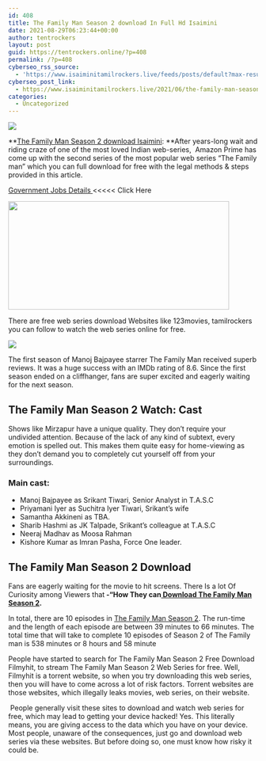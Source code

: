 ```yaml
---
id: 408
title: The Family Man Season 2 download In Full Hd Isaimini
date: 2021-08-29T06:23:44+00:00
author: tentrockers
layout: post
guid: https://tentrockers.online/?p=408
permalink: /?p=408
cyberseo_rss_source:
  - 'https://www.isaiminitamilrockers.live/feeds/posts/default?max-results=150&start-index=1'
cyberseo_post_link:
  - https://www.isaiminitamilrockers.live/2021/06/the-family-man-season-2-download-in.html
categories:
  - Uncategorized
---
```

<div class="media_block">
  <img src="https://1.bp.blogspot.com/-8yep1-hpAI8/YLkJM9AQuLI/AAAAAAAAA0g/dTMpLRzNE40-c97LeO5xTnCUeYl0QBAlACLcBGAsYHQ/s72-w446-h219-c/The%2BFamily%2BMan%2B2%2BWeb%2BSeries%2BDownload%2BTamilrockers.jpg" class="media_thumbnail" />
</div>

<meta content="The Family Man Season 2 download Isaimini :&nbsp; After years-long wait and riding craze of one of the most loved Indian web-series, &nbsp;Amazon Prim..." name="twitter:description" />

  


<center>
</center>

**<a href="https://www.tamilrockers.co.nz/the-family-man-season-2-full-episode-download-in-tamilrockers/" target="_blank" rel="noopener">The Family Man Season 2 download Isaimini</a>:&nbsp;**After years-long wait and riding craze of one of the most loved Indian web-series, &nbsp;Amazon Prime has come up with the second series of the most popular web series “The Family man” which you can full download for free with the legal methods & steps provided in this article.

<a href="https://www.geeksofhealth.com/nmdc-recruitment-apply-online-2021/" target="_blank" rel="noopener">Government Jobs Details </a><<<<< Click Here

<div class="separator">
  <a href="https://1.bp.blogspot.com/-8yep1-hpAI8/YLkJM9AQuLI/AAAAAAAAA0g/dTMpLRzNE40-c97LeO5xTnCUeYl0QBAlACLcBGAsYHQ/s1024/The%2BFamily%2BMan%2B2%2BWeb%2BSeries%2BDownload%2BTamilrockers.jpg"><img loading="lazy" border="0" data-original-height="575" data-original-width="1024" height="219" src="https://1.bp.blogspot.com/-8yep1-hpAI8/YLkJM9AQuLI/AAAAAAAAA0g/dTMpLRzNE40-c97LeO5xTnCUeYl0QBAlACLcBGAsYHQ/w446-h219/The%2BFamily%2BMan%2B2%2BWeb%2BSeries%2BDownload%2BTamilrockers.jpg" width="446" /></a>
</div>

<span>There are free web series download Websites like 123movies, tamilrockers you can follow to watch the web series online for free.</span>

<div class="separator">
  <a href="https://techsambavangal.in/" target><img border="0" data-original-height="250" data-original-width="300" src="https://1.bp.blogspot.com/-_p2Wj5q1RIk/YLkKFy4H1WI/AAAAAAAAA0o/yMqD1sb10SY0aU4RfV04KSp0cgTIhIgGgCLcBGAsYHQ/s0/e854879156f0849f3d27a89db88ed039.png" /></a>
</div>

<span>The first season of Manoj Bajpayee starrer&nbsp;The Family Man&nbsp;received superb reviews. It was a huge success with an IMDb rating of 8.6. Since the first season ended on a cliffhanger, fans are super excited and eagerly waiting for the next season.</span>

## The Family Man Season 2 Watch: Cast

Shows like Mirzapur have a unique quality. They don’t require your undivided attention. Because of the lack of any kind of subtext, every emotion is spelled out. This makes them quite easy for home-viewing as they don’t demand you to completely cut yourself off from your surroundings.

### Main cast:

  * Manoj Bajpayee&nbsp;as Srikant Tiwari, Senior Analyst in T.A.S.C
  * Priyamani Iyer&nbsp;as Suchitra Iyer Tiwari, Srikant’s wife
  * Samantha Akkineni as TBA.
  * Sharib Hashmi&nbsp;as JK Talpade, Srikant’s colleague at T.A.S.C
  * Neeraj Madhav as Moosa Rahman
  * Kishore Kumar as Imran Pasha, Force One leader.

<div class="RqBzHd">
  <h2>
    <b>The Family Man Season 2 Download</b>
  </h2>
  
  <p>
    Fans are eagerly waiting for the movie to hit screens.&nbsp;There Is a lot Of Curiosity among Viewers that<strong>&nbsp;-“How They can<a href="https://www.tamilrockers.co.nz/download-the-family-man-season-2-in-1080p/"> Download The Family Man Season 2</a>.</strong>
  </p>
</div>

<span face="&quot;PT Serif&quot;, sans-serif">In total, there are 10 episodes in <a href="https://www.tamilrockers.co.nz/the-family-man-season-2-download-isaimini-tamilrockers/">The Family Man Season 2</a>. The run-time and the length of each episode are between 39 minutes to 66 minutes. The total time that will take to complete 10 episodes of Season 2 of The Family man is 538 minutes or 8 hours and 58 minute</span>&nbsp;

<span>People have started to search for The Family Man Season 2 Free Download Filmyhit, to stream The Family Man Season 2 Web Series for free. Well, Filmyhit is a torrent website, so when you try downloading this web series, then you will have to come across a lot of risk factors. Torrent websites are those websites, which illegally leaks movies, web series, on their website.</span>

<span>&nbsp;People generally visit these sites to download and watch web series for free, which may lead to getting your device hacked! Yes. This literally means, you are giving access to the data which you have on your device. Most people, unaware of the consequences, just go and download web series via these websites. But before doing so, one must know how risky it could be.</span>

<center>
</center>
